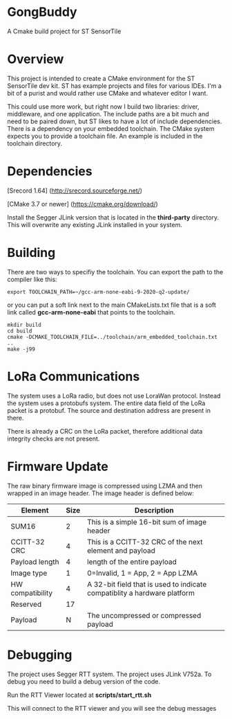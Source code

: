 # GongBuddy
A Cmake build project for ST SensorTile

# Overview
This project is intended to create a CMake environment for the ST SensorTile dev kit. ST has example projects and files for various IDEs.
I'm a bit of a purist and would rather use CMake and whatever editor I want.

This could use more work, but right now I build two libraries: driver, middleware, and one application. The include paths are a bit
much and need to be paired down, but ST likes to have a lot of include dependencies.
There is a dependency on your embedded toolchain. The CMake system expects you to provide a toolchain file. An example is included
in the toolchain directory.

# Dependencies
[Srecord 1.64] (http://srecord.sourceforge.net/)

[CMake 3.7 or newer] (https://cmake.org/download/)

Install the Segger JLink version that is located in the **third-party** directory.
This will overwrite any existing JLink installed in your system.

# Building
There are two ways to specifiy the toolchain. You can export the path to the
compiler like this:
```
export TOOLCHAIN_PATH=~/gcc-arm-none-eabi-9-2020-q2-update/
```

or you can put a soft link next to the main CMakeLists.txt file that is a
soft link called **gcc-arm-none-eabi** that points to the toolchain.

```
mkdir build
cd build
cmake -DCMAKE_TOOLCHAIN_FILE=../toolchain/arm_embedded_toolchain.txt ..
make -j99
```

# LoRa Communications

The system uses a LoRa radio, but does not use LoraWan protocol. Instead the
system uses a protobufs system. The entire data field of the LoRa packet
is a protobuf. The source and destination address are present in there.

There is already a CRC on the LoRa packet, therefore additional data integrity
checks are not present.

# Firmware Update
The raw binary firmware image is compressed using LZMA and then wrapped in an
image header. The image header is defined below:

| Element | Size | Description |
| -- | -- | -- |
| SUM16 | 2 | This is a simple 16-bit sum of image header |
| CCITT-32 CRC | 4 | This is a CCITT-32 CRC of the next element and payload |
| Payload length | 4 | length of the entire payload |
| Image type | 1 | 0=Invalid, 1 = App, 2 = App LZMA |
| HW compatibility | 4 | A 32-bit field that is used to indicate compatiblity a hardware platform |
| Reserved | 17 | |
| Payload | N | The uncompressed or compressed payload |

# Debugging

The project uses Segger RTT system. The project uses JLink V752a. To debug
you need to build a debug version of the code.

Run the RTT Viewer located at
**scripts/start_rtt.sh**

This will connect to the RTT viewer and you will see the debug messages